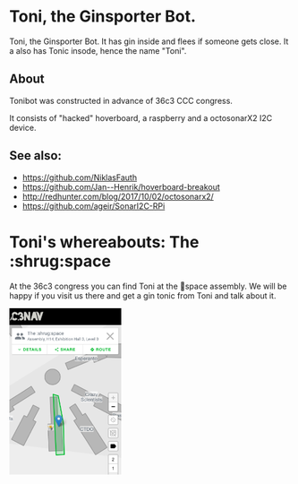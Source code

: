 # Toni, the Ginsporter Bot. 
Toni, the Ginsporter Bot. It has gin inside and flees if someone gets close. It a also has Tonic insode, hence the name "Toni".

## About
Tonibot was constructed in advance of 36c3 CCC congress. 

It consists of "hacked" hoverboard, a raspberry and a octosonarX2 I2C device.

## See also:
* https://github.com/NiklasFauth
* https://github.com/Jan--Henrik/hoverboard-breakout
* http://redhunter.com/blog/2017/10/02/octosonarx2/
* https://github.com/ageir/SonarI2C-RPi

# Toni's whereabouts: The \:shrug\:space

At the 36c3 congress you can find Toni at the :shrug:space assembly.
We will be happy if you visit us there and get a gin tonic from Toni and talk about it.

<img src="./assets/shrugspace-location-36c3.png" width="200" align="center" hspace=”50” vspace=”50”>
